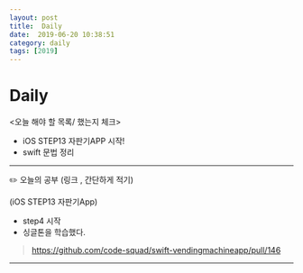```yaml
---
layout: post
title:  Daily
date:  2019-06-20 10:38:51
category: daily
tags: [2019]
---
```


# Daily

<오늘 해야 할 목록/ 했는지 체크>

- iOS STEP13 자판기APP 시작!
- swift 문법 정리

------

✏️ 오늘의 공부 (링크 , 간단하게 적기)

(iOS STEP13 자판기App)

- step4 시작 
- 싱글톤을 학습했다.
> https://github.com/code-squad/swift-vendingmachineapp/pull/146

------
